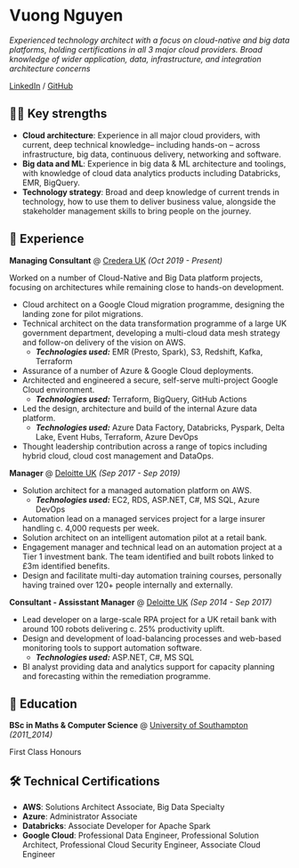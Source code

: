 # Vuong Nguyen

_Experienced technology architect with a focus on cloud-native and big data platforms, holding certifications in all 3 major cloud providers. Broad knowledge of wider application, data, infrastructure, and integration architecture concerns_ <br>

[LinkedIn](https://www.linkedin.com/in/vuong-nguyen/) / [GitHub](https://github.com/nkvuong/)

## 🏋️‍♂️ Key strengths
- **Cloud architecture**: Experience in all major cloud providers, with current, deep technical knowledge– including hands-on – across infrastructure, big data, continuous delivery, networking and software.
- **Big data and ML**: Experience in big data & ML architecture and toolings, with knowledge of cloud data analytics products including Databricks, EMR, BigQuery.
- **Technology strategy**: Broad and deep knowledge of current trends in technology, how to use them to deliver business value, alongside the stakeholder management skills to bring people on the journey.


## 🚀 Experience
**Managing Consultant** @ [Credera UK](http://www.credera.co.uk/) _(Oct 2019 - Present)_

Worked on a number of Cloud-Native and Big Data platform projects, focusing on architectures while remaining close to hands-on development.

- Cloud architect on a Google Cloud migration programme, designing the landing zone for pilot migrations.
- Technical architect on the data transformation programme of a large UK government department, developing a multi-cloud data mesh strategy and follow-on delivery of the vision on AWS.
  - **_Technologies used:_** EMR (Presto, Spark), S3, Redshift, Kafka, Terraform
- Assurance of a number of Azure & Google Cloud deployments.
- Architected and engineered a secure, self-serve multi-project Google Cloud environment.
  - **_Technologies used:_** Terraform, BigQuery, GitHub Actions
- Led the design, architecture and build of the internal Azure data platform.
  - **_Technologies used:_** Azure Data Factory, Databricks, Pyspark, Delta Lake, Event Hubs, Terraform, Azure DevOps
- Thought leadership contribution across a range of topics including hybrid cloud, cloud cost management and DataOps.

**Manager** @ [Deloitte UK](https://www2.deloitte.com/uk/) _(Sep 2017 - Sep 2019)_

- Solution architect for a managed automation platform on AWS.
  - **_Technologies used:_** EC2, RDS, ASP.NET, C#, MS SQL, Azure DevOps
- Automation lead on a managed services project for a large insurer handling c. 4,000 requests per week.
- Solution architect on an intelligent automation pilot at a retail bank.
- Engagement manager and technical lead on an automation project at a Tier 1 investment bank. The team identified and built robots linked to £3m identified benefits.
- Design and facilitate multi-day automation training courses, personally having trained over 120+ people internally and externally.

**Consultant - Assisstant Manager** @ [Deloitte UK]() _(Sep 2014 - Sep 2017)_

- Lead developer on a large-scale RPA project for a UK retail bank with around 100 robots delivering c. 25% productivity uplift.
- Design and development of load-balancing processes and web-based monitoring tools to support automation software.
  - **_Technologies used:_** ASP.NET, C#, MS SQL
- BI analyst providing data and analytics support for capacity planning and forecasting within the remediation programme.

## 📝 Education
**BSc in Maths & Computer Science** @ [University of Southampton](https://www.southampton.ac.uk/) _(2011_2014)_

First Class Honours

## 🛠 Technical Certifications
- **AWS**: Solutions Architect Associate, Big Data Specialty
- **Azure**: Administrator Associate
- **Databricks**: Associate Developer for Apache Spark
- **Google Cloud**: Professional Data Engineer, Professional Solution Architect, Professional Cloud Security Engineer, Associate Cloud Engineer
